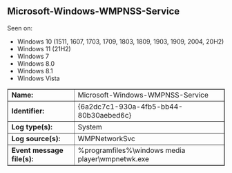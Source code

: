 ## Microsoft-Windows-WMPNSS-Service

Seen on:
* Windows 10 (1511, 1607, 1703, 1709, 1803, 1809, 1903, 1909, 2004, 20H2)
* Windows 11 (21H2)
* Windows 7
* Windows 8.0
* Windows 8.1
* Windows Vista

<table border="1" class="docutils">
  <tbody>
    <tr>
      <td><b>Name:</b></td>
      <td>Microsoft-Windows-WMPNSS-Service</td>
    </tr>
    <tr>
      <td><b>Identifier:</b></td>
      <td>{6a2dc7c1-930a-4fb5-bb44-80b30aebed6c}</td>
    </tr>
    <tr>
      <td><b>Log type(s):</b></td>
      <td>System</td>
    </tr>
    <tr>
      <td><b>Log source(s):</b></td>
      <td>WMPNetworkSvc</td>
    </tr>
    <tr>
      <td><b>Event message file(s):</b></td>
      <td>%programfiles%\windows media player\wmpnetwk.exe</td>
    </tr>
  </tbody>
</table>

&nbsp;

